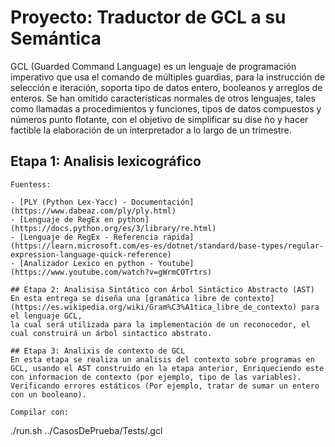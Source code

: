 # Proyecto: Traductor de GCL a su Semántica

GCL (Guarded Command Language) es un lenguaje de programación imperativo que usa el comando de
múltiples guardias, para la instrucción de selección e iteración, soporta tipo de datos entero, booleanos
y arreglos de enteros. Se han omitido características normales de otros lenguajes, tales como llamadas
a procedimientos y funciones, tipos de datos compuestos y números punto flotante, con el objetivo de
simplificar su dise ̃no y hacer factible la elaboración de un interpretador a lo largo de un trimestre.

## Etapa 1: Analisis lexicográfico
```
Fuentess:

- [PLY (Python Lex-Yacc) - Documentación](https://www.dabeaz.com/ply/ply.html)
- [Lenguaje de RegEx en python](https://docs.python.org/es/3/library/re.html)
- [Lenguaje de RegEx - Referencia rápida](https://learn.microsoft.com/es-es/dotnet/standard/base-types/regular-expression-language-quick-reference)
- [Analizador Lexico en python - Youtube](https://www.youtube.com/watch?v=gWrmCOTrtrs)

## Etapa 2: Analisisa Sintático con Árbol Sintáctico Abstracto (AST)
En esta entrega se diseña una [gramática libre de contexto](https://es.wikipedia.org/wiki/Gram%C3%A1tica_libre_de_contexto) para el lenguaje GCL,
la cual será utilizada para la implementación de un reconocedor, el cual construirá un árbol sintactico abstrato.

## Etapa 3: Analixis de contexto de GCL
En esta etapa se realiza un analisis del contexto sobre programas en GCL, usando el AST construido en la etapa anterior, Enriqueciendo este con informacion de contexto (por ejemplo, tipo de las variables). Verificando errores estáticos (Por ejemplo, tratar de sumar un entero con un booleano).

Compilar con:
```
./run.sh ../CasosDePrueba/Tests/<Prueba>.gcl
```